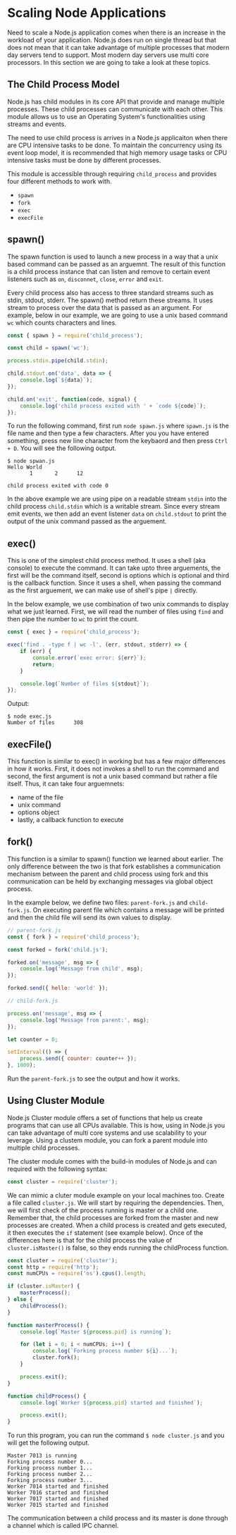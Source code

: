 # Scaling Node Applications

Need to scale a Node.js application comes when there is an increase in the workload of your application. Node.js does run on single thread but that does not mean that it can take advantage of multiple processes that modern day servers tend to support. Most modern day servers use multi core processors. In this section we are going to take a look at these topics.

## The Child Process Model

Node.js has child modules in its core API that provide and manage multiple processes. These child processes can communicate with each other. This module allows us to use an Operating System's functionalities using streams and events.

The need to use child process is arrives in a Node.js applicaiton when there are CPU intensive tasks to be done. To maintain the concurrency using its event loop model, it is recommended that high memory usage tasks or CPU intensive tasks must be done by different processes.

This module is accessible through requiring `child_process` and provides four different methods to work with.

- `spawn`
- `fork`
- `exec`
- `execFile`

## spawn()

The spawn function is used to launch a new process in a way that a unix based command can be passed as an arguemnt. The result of this function is a child process instance that can listen and remove to certain event listeners such as `on`, `disconnet`, `close`, `error` and `exit`.

Every child process also has access to three standard streams such as stdin, stdout, stderr. The spawn() method return these streams. It uses stream to process over the data that is passed as an argument. For example, below in our example, we are going to use a unix based command `wc` which counts characters and lines.

```js
const { spawn } = require('child_process');

const child = spawn('wc');

process.stdin.pipe(child.stdin);

child.stdout.on('data', data => {
	console.log(`${data}`);
});

child.on('exit', function(code, signal) {
	console.log('child process exited with ' + `code ${code}`);
});
```

To run the following command, first run `node spawn.js` where `spawn.js` is the file name and then type a few characters. After you you have entered something, press new line character from the keybaord and then press `Ctrl + D`. You will see the following output.

```shell
$ node spwan.js
Hello World
       1       2      12

child process exited with code 0
```

In the above example we are using pipe on a readable stream `stdin` into the child process `child.stdin` which is a writable stream. Since every stream emit events, we then add an event listener `data` on `child.stdout` to print the output of the unix command passed as the arguement.

## exec()

This is one of the simplest child process method. It uses a shell (aka console) to execute the command. It can take upto three arguements, the first will be the command itself, second is options which is optional and third is the callback function. Since it uses a shell, when passing the command as the first arguement, we can make use of shell's pipe `|` directly.

In the below example, we use combination of two unix commands to display what we just learned. First, we will read the number of files using `find` and then pipe the number to `wc` to print the count.

```js
const { exec } = require('child_process');

exec('find . -type f | wc -l', (err, stdout, stderr) => {
	if (err) {
		console.error(`exec error: ${err}`);
		return;
	}

	console.log(`Number of files ${stdout}`);
});
```

Output:

```shell
$ node exec.js
Number of files      308
```

## execFile()

This function is similar to exec() in working but has a few major differences in how it works. First, it does not invokes a shell to run the command and second, the first argument is not a unix based command but rather a file itself. Thus, it can take four arguemnets:

- name of the file
- unix command
- options object
- lastly, a callback function to execute

## fork()

This function is a similar to spawn() function we learned about earlier. The only difference between the two is that fork establishes a communication mechanism between the parent and child process using fork and this communication can be held by exchanging messages via global object process.

In the example below, we define two files: `parent-fork.js` and `child-fork.js`. On executing parent file which contains a message will be printed and then the child file will send its own values to display.

```js
// parent-fork.js
const { fork } = require('child_process');

const forked = fork('child.js');

forked.on('message', msg => {
	console.log('Message from child', msg);
});

forked.send({ hello: 'world' });

// child-fork.js

process.on('message', msg => {
	console.log('Message from parent:', msg);
});

let counter = 0;

setInterval(() => {
	process.send({ counter: counter++ });
}, 1000);
```

Run the `parent-fork.js` to see the output and how it works.

## Using Cluster Module

Node.js Cluster module offers a set of functions that help us create programs that can use all CPUs available. This is how, using in Node.js you can take advantage of multi core systems and use scalability to your leverage. Using a clustem module, you can fork a parent module into multiple child processes.

The cluster module comes with the build-in modules of Node.js and can required with the following syntax:

```js
const cluster = require('cluster');
```

We can mimic a cluter module example on your local machines too. Create a file called `cluster.js`. We will start by requiring the dependencies. Then, we will first check of the process running is master or a child one. Remember that, the child processes are forked from the master and new processes are created. When a child process is created and gets executed, it then executes the `if` statement (see example below). Once of the differences here is that for the child process the value of `cluster.isMaster()` is false, so they ends running the childProcess function.

```js
const cluster = require('cluster');
const http = require('http');
const numCPUs = require('os').cpus().length;

if (cluster.isMaster) {
	masterProcess();
} else {
	childProcess();
}

function masterProcess() {
	console.log(`Master ${process.pid} is running`);

	for (let i = 0; i < numCPUs; i++) {
		console.log(`Forking process number ${i}...`);
		cluster.fork();
	}

	process.exit();
}

function childProcess() {
	console.log(`Worker ${process.pid} started and finished`);

	process.exit();
}
```

To run this program, you can run the command `$ node cluster.js` and you will get the following output.

```shell
Master 7013 is running
Forking process number 0...
Forking process number 1...
Forking process number 2...
Forking process number 3...
Worker 7014 started and finished
Worker 7016 started and finished
Worker 7017 started and finished
Worker 7015 started and finished
```

The communication between a child process and its master is done through a channel which is called IPC channel.
